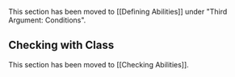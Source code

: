 This section has been moved to [[Defining Abilities]] under "Third Argument: Conditions".

## Checking with Class

This section has been moved to [[Checking Abilities]].
